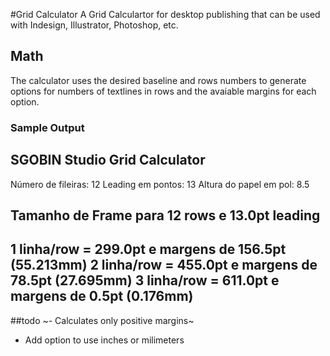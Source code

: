 #Grid Calculator
A Grid Calculartor for desktop publishing that can be used with Indesign, Illustrator, Photoshop, etc.

## Math
The calculator uses the desired baseline and rows numbers to generate options for numbers of textlines in rows and the avaiable margins for each option.

### Sample Output

  SGOBIN Studio Grid Calculator
  ------------------------------
  Número de fileiras: 12
  Leading em pontos: 13
  Altura do papel em pol: 8.5

  Tamanho de Frame para 12 rows e 13.0pt leading
  ------------------------------------------------------------
   1 linha/row = 299.0pt e margens de 156.5pt (55.213mm)
   2 linha/row = 455.0pt e margens de 78.5pt (27.695mm)
   3 linha/row = 611.0pt e margens de 0.5pt (0.176mm) 
  ------------------------------------------------------------

##todo
~- Calculates only positive margins~
- Add option to use inches or milimeters


